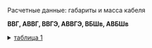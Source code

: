 Расчетные данные: габариты и масса кабеля

<b>ВВГ, АВВГ, ВВГЭ, АВВГЭ, ВБШв, АВБШв</b>

<details>
  <summary><a href="#7a266a08-6d68-4372-a6a0-418a59b0bddb">таблица 1</a></summary>
  
| ВВГ | 1x1,50к-0,66 | 1x2,50к-0,66 | ... |
| --- | -------------- | ------------- | -- |
| Sag? | СЕВ | 33358 | 5 = |
| Ai | $ = | &amp; |
| За в: | a | a |
| 1x1,50к-0,66 | 53 | 42 |
... (осталось без изменения)

---

<b>ВВГ</b>

<table>
<tr>| ВВГ | 1х1,50к-1 | 1х2,50к-1 | ... |
|---|-----------|----------|----|
| 8$ 2 | ЕВЕ | esses | =8=8 |
| 1х1,50к-1 | 5,7 | 46 |
... (осталось без изменения)
</table>

---

<b>ВВГ</b>

<table>
<tr>| ВВГ | 1х70мк-1 | 1х95мк-1 | ... |
|---|---------|--------|----|
| Red | E8=8 | | |
| 1х70мк-1 | 15,7 | 753 |
... (осталось без изменения)
</table>

Tables:

<h4>table 0:</h4>
<table>
...
(truncated for brevity)
</table>

<h4>table 1:</h4>
<table>
...
(truncated for brevity)
</table>

<h4>table 2:</h4>
<table>
...
(truncated for brevity)